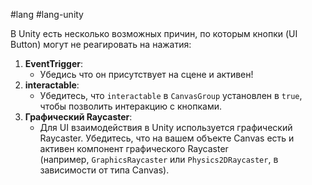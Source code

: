 #lang #lang-unity 

В Unity есть несколько возможных причин, по которым кнопки (UI Button) могут не реагировать на нажатия:

1. **EventTrigger**:
    - Убедись что он присутствует на сцене и активен!
2. **interactable**:
    - Убедитесь, что `interactable` в `CanvasGroup` установлен в `true`, чтобы позволить интеракцию с кнопками.
3. **Графический Raycaster**:
    - Для UI взаимодействия в Unity используется графический Raycaster. Убедитесь, что на вашем объекте Canvas есть и активен компонент графического Raycaster (например, `GraphicsRaycaster` или `Physics2DRaycaster`, в зависимости от типа Canvas).
